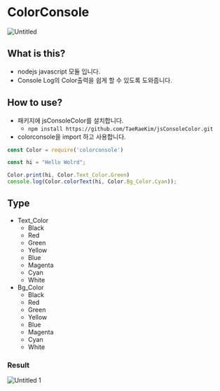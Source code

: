 # **ColorConsole**

![Untitled](https://github.com/user-attachments/assets/d993dad9-2f66-4e97-9268-4a8b34885579)

## What is this?

- nodejs javascript 모듈 입니다.
- Console Log의 Color출력을 쉽게 할 수 있도록 도와줍니다.

## How to use?

- 패키지에 jsConsoleColor를 설치합니다.
    - `npm install https://github.com/TaeRaeKim/jsConsoleColor.git`
- colorconsole을 import 하고 사용합니다.

```jsx
const Color = require('colorconsole')

const hi = "Hello Wolrd";

Color.print(hi, Color.Text_Color.Green)
console.log(Color.colorText(hi, Color.Bg_Color.Cyan));
```

## Type

- Text_Color
    - Black
    - Red
    - Green
    - Yellow
    - Blue
    - Magenta
    - Cyan
    - White
- Bg_Color
    - Black
    - Red
    - Green
    - Yellow
    - Blue
    - Magenta
    - Cyan
    - White

### Result

![Untitled 1](https://github.com/user-attachments/assets/b8beda91-7b43-4542-a63d-cac98d1ea705)
